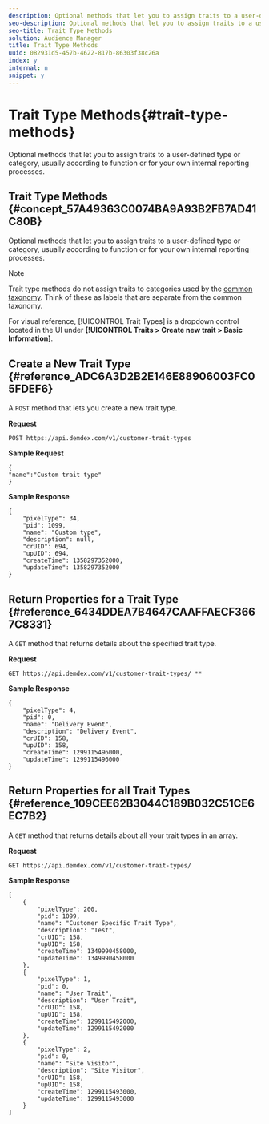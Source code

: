 ```yaml
---
description: Optional methods that let you to assign traits to a user-defined type or category, usually according to function or for your own internal reporting processes.
seo-description: Optional methods that let you to assign traits to a user-defined type or category, usually according to function or for your own internal reporting processes.
seo-title: Trait Type Methods
solution: Audience Manager
title: Trait Type Methods
uuid: 082931d5-457b-4622-817b-86303f38c26a
index: y
internal: n
snippet: y
---
```


# Trait Type Methods{#trait-type-methods}

Optional methods that let you to assign traits to a user-defined type or category, usually according to function or for your own internal reporting processes.

## Trait Type Methods {#concept_57A49363C0074BA9A93B2FB7AD41C80B}

Optional methods that let you to assign traits to a user-defined type or category, usually according to function or for your own internal reporting processes.

<!-- 

c_rest_api_trait_types_intro.xml

 -->

>[!NOTE]
>
>Trait type methods do not assign traits to categories used by the [common taxonomy](../../c-api/c-rest-api-main/aam-api-taxonomy.md#concept_A3A8F6F90394453AB0D16F692479D45B). Think of these as labels that are separate from the common taxonomy.

For visual reference, [!UICONTROL Trait Types] is a dropdown control located in the UI under **[!UICONTROL Traits > Create new trait > Basic Information]**. 

## Create a New Trait Type {#reference_ADC6A3D2B2E146E88906003FC05FDEF6}

A `POST` method that lets you create a new trait type.

<!-- 

r_rest_api_create_trait_type.xml

 -->

**Request**

`POST https://api.demdex.com/v1/customer-trait-types`

**Sample Request** 

```
{
"name":"Custom trait type"
}
```

**Sample Response** 

```
{
    "pixelType": 34,
    "pid": 1099,
    "name": "Custom type",
    "description": null,
    "crUID": 694,
    "upUID": 694,
    "createTime": 1358297352000,
    "updateTime": 1358297352000
}
```

## Return Properties for a Trait Type {#reference_6434DDEA7B4647CAAFFAECF3667C8331}

A `GET` method that returns details about the specified trait type.

<!-- 

r_rest_api_get_trait_type.xml

 -->

**Request**

`GET https://api.demdex.com/v1/customer-trait-types/ *`<customerTraitTypeId>`*`

**Sample Response** 

```
{
    "pixelType": 4,
    "pid": 0,
    "name": "Delivery Event",
    "description": "Delivery Event",
    "crUID": 158,
    "upUID": 158,
    "createTime": 1299115496000,
    "updateTime": 1299115496000
}
```

## Return Properties for all Trait Types {#reference_109CEE62B3044C189B032C51CE6EC7B2}

A `GET` method that returns details about all your trait types in an array.

<!-- 

r_rest_api_get_trait_types.xml

 -->

**Request**

`GET https://api.demdex.com/v1/customer-trait-types/`

**Sample Response** 

```
[
    {
        "pixelType": 200,
        "pid": 1099,
        "name": "Customer Specific Trait Type",
        "description": "Test",
        "crUID": 158,
        "upUID": 158,
        "createTime": 1349990458000,
        "updateTime": 1349990458000
    },
    {
        "pixelType": 1,
        "pid": 0,
        "name": "User Trait",
        "description": "User Trait",
        "crUID": 158,
        "upUID": 158,
        "createTime": 1299115492000,
        "updateTime": 1299115492000
    },
    {
        "pixelType": 2,
        "pid": 0,
        "name": "Site Visitor",
        "description": "Site Visitor",
        "crUID": 158,
        "upUID": 158,
        "createTime": 1299115493000,
        "updateTime": 1299115493000
    }
]
```


